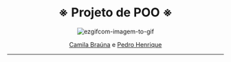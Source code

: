<div align="center">

  # ※ Projeto de POO ※
  
![ezgifcom-imagem-to-gif](https://im.ezgif.com/tmp/ezgif-1-638cd6b447.gif)

</div> 

<div align="center">
  <a href="https://github.com/Cam1ss" target="_self" rel="external">
    <img src ="" >Camila Braúna</a>
  e <a href="https://github.com/PedrooH0" target="_self" rel="external">Pedro Henrique</a>
  </div>

------------------------------------------------------------------

